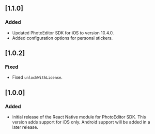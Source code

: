 ## [1.1.0]

### Added

* Updated PhotoEditor SDK for iOS to version 10.4.0.
* Added configuration options for personal stickers.

## [1.0.2]

### Fixed

* Fixed `unlockWithLicense`.

## [1.0.0]

### Added

* Initial release of the React Native module for PhotoEditor SDK. This version adds support for iOS only. Android support will be added in a later release.
